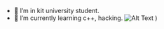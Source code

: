 - 👀 I’m in kit university student.
- 🌱 I’m currently learning c++, hacking.
![Alt Text](https://tenor.com/view/huh-cat-roblox-huh-cat-huh-cat-saying-huh-gif-27625167)
)
